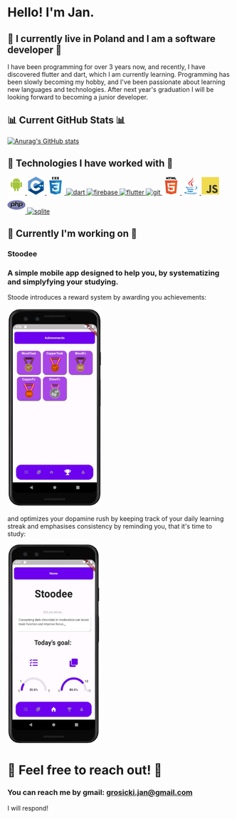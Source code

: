 # Hello! I'm Jan.

## 🌱 I currently live in Poland and I am a software developer 🌱 
I have been programming for over 3 years now, and recently, I have discovered flutter and dart, which I am currently learning. Programming has been slowly becoming my hobby, and I've been passionate about learning new languages and technologies. After next year's graduation I will be looking forward to becoming a junior developer.

## 📊 Current GitHub Stats 📊
[![Anurag's GitHub stats](https://github-readme-stats.vercel.app/api?username=kenayv)](https://github.com/anuraghazra/github-readme-stats)

## 🤖 Technologies I have worked with 🤖

<p align="left"> <a href="https://developer.android.com" target="_blank" rel="noreferrer"> <img src="https://raw.githubusercontent.com/devicons/devicon/master/icons/android/android-original-wordmark.svg" alt="android" width="40" height="40"/> </a> <a href="https://www.w3schools.com/cpp/" target="_blank" rel="noreferrer"> <img src="https://raw.githubusercontent.com/devicons/devicon/master/icons/cplusplus/cplusplus-original.svg" alt="cplusplus" width="40" height="40"/> </a> <a href="https://www.w3schools.com/css/" target="_blank" rel="noreferrer"> <img src="https://raw.githubusercontent.com/devicons/devicon/master/icons/css3/css3-original-wordmark.svg" alt="css3" width="40" height="40"/> </a> <a href="https://dart.dev" target="_blank" rel="noreferrer"> <img src="https://www.vectorlogo.zone/logos/dartlang/dartlang-icon.svg" alt="dart" width="40" height="40"/> </a> <a href="https://firebase.google.com/" target="_blank" rel="noreferrer"> <img src="https://www.vectorlogo.zone/logos/firebase/firebase-icon.svg" alt="firebase" width="40" height="40"/> </a> <a href="https://flutter.dev" target="_blank" rel="noreferrer"> <img src="https://www.vectorlogo.zone/logos/flutterio/flutterio-icon.svg" alt="flutter" width="40" height="40"/> </a> <a href="https://git-scm.com/" target="_blank" rel="noreferrer"> <img src="https://www.vectorlogo.zone/logos/git-scm/git-scm-icon.svg" alt="git" width="40" height="40"/> </a> <a href="https://www.w3.org/html/" target="_blank" rel="noreferrer"> <img src="https://raw.githubusercontent.com/devicons/devicon/master/icons/html5/html5-original-wordmark.svg" alt="html5" width="40" height="40"/> </a> <a href="https://www.java.com" target="_blank" rel="noreferrer"> <img src="https://raw.githubusercontent.com/devicons/devicon/master/icons/java/java-original.svg" alt="java" width="40" height="40"/> </a> <a href="https://developer.mozilla.org/en-US/docs/Web/JavaScript" target="_blank" rel="noreferrer"> <img src="https://raw.githubusercontent.com/devicons/devicon/master/icons/javascript/javascript-original.svg" alt="javascript" width="40" height="40"/> </a> <a href="https://www.php.net" target="_blank" rel="noreferrer"> <img src="https://raw.githubusercontent.com/devicons/devicon/master/icons/php/php-original.svg" alt="php" width="40" height="40"/> </a> <a href="https://www.sqlite.org/" target="_blank" rel="noreferrer"> <img src="https://www.vectorlogo.zone/logos/sqlite/sqlite-icon.svg" alt="sqlite" width="40" height="40"/> </a> </p>

## 🚀 Currently I'm working on 🚀

### Stoodee 

### A simple mobile app designed to help you, by systematizing and simplyfying your studying.

Stoode introduces a reward system by awarding you achievements:

<img src="https://github.com/Kenayv/kenayv/blob/main/stoodeAchievementsNoBG.png" alt="Achievement page" height="450" width="210"/>

and optimizes your dopamine rush by keeping track of your daily learning streak and emphasises consistency by reminding you, that it's time to study:

<img src="https://github.com/Kenayv/kenayv/blob/main/stoodeDopamine.png" alt="Home page" height="450" width="210"/>

# 📩 Feel free to reach out! 📩
### You can reach me by gmail: grosicki.jan@gmail.com
I will respond!

  

